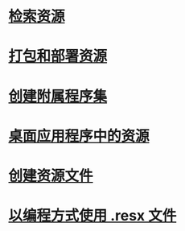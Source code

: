 # [检索资源](retrieving-resources-in-desktop-apps.md)
# [打包和部署资源](packaging-and-deploying-resources-in-desktop-apps.md)
# [创建附属程序集](creating-satellite-assemblies-for-desktop-apps.md)
# [桌面应用程序中的资源](index.md)
# [创建资源文件](creating-resource-files-for-desktop-apps.md)
# [以编程方式使用 .resx 文件](working-with-resx-files-programmatically.md)
